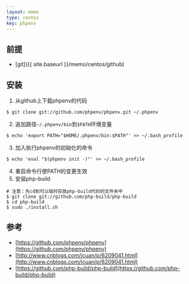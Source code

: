 ```yaml
---
layout: memo
type: centos
key: phpenv
---
```


## 前提
- [git]({{ site.baseurl }}/memo/centos/github)

## 安装
1. 从github上下载phpenv的代码
```shell
$ git clone git://github.com/phpenv/phpenv.git ~/.phpenv
```
2. 追加路径`~/.phpenv/bin`到`$PATH`环境变量
```shell
$ echo 'export PATH="$HOME/.phpenv/bin:$PATH"' >> ~/.bash_profile
```
3. 加入执行phpenv的初始化的命令
```shell
$ echo 'eval "$(phpenv init -)"' >> ~/.bash_profile
```
4. 重启命令行使PATH的变更生效
5. 安装php-build
```shell
# 注意：先cd到可以临时存放php-build代码的文件夹中
$ git clone git://github.com/php-build/php-build
$ cd php-build
$ sudo ./install.sh
```

## 参考
- [https://github.com/phpenv/phpenv](https://github.com/phpenv/phpenv)
- [http://www.cnblogs.com/jcuan/p/6209041.html](http://www.cnblogs.com/jcuan/p/6209041.html)
- [https://github.com/php-build/php-build](https://github.com/php-build/php-build)

